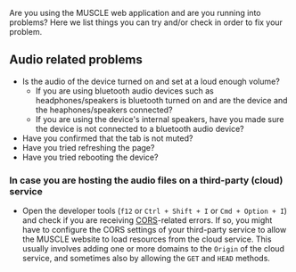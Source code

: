 Are you using the MUSCLE web application and are you running into problems? Here we list things you can try and/or check in order to fix your problem.

## Audio related problems

* Is the audio of the device turned on and set at a loud enough volume?
  * If you are using bluetooth audio devices such as headphones/speakers is bluetooth turned on and are the device and the heaphones/speakers connected?
  * If you are using the device's internal speakers, have you made sure the device is not connected to a bluetooth audio device?
* Have you confirmed that the tab is not muted?
* Have you tried refreshing the page?
* Have you tried rebooting the device?

### In case you are hosting the audio files on a third-party (cloud) service
* Open the developer tools (`f12` or `Ctrl + Shift + I` or `Cmd + Option + I`) and check if you are receiving [CORS](https://developer.mozilla.org/en-US/docs/Web/HTTP/CORS)-related errors. If so, you might have to configure the CORS settings of your third-party service to allow the MUSCLE website to load resources from the cloud service. This usually involves adding one or more domains to the `Origin` of the cloud service, and sometimes also by allowing the `GET` and `HEAD` methods.